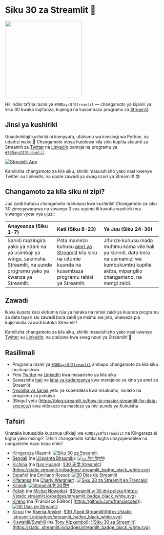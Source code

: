 # Siku 30 za Streamlit 🎈

<img src='3AF34648-C61D-47CE-9E56-C496C5A7C240.jpeg' height=250>

Hili ndilo tafrija rasmi ya `#30DaysOfStreamlit` — changamoto ya kijamii ya siku 30 kwako kujifunza, kujenga na kusambaza programu za [Streamlit](https://streamlit.io).

## Jinsi ya kushiriki

Unachohitaji kushiriki ni kompyuta, ufahamu wa kimsingi wa Python, na udadisi wako.🧠 Changamoto mpya hutolewa kila siku kupitia akaunti za Streamlit za [Twitter](https://twitter.com/streamlit) na [LinkedIn](https://www.linkedin.com/company/streamlit/posts/?feedView=all) pamoja na programu ya [`#30DaysOfStreamlit`](https://share.streamlit.io/streamlit/30days/).

[![Streamlit App](https://static.streamlit.io/badges/streamlit_badge_black_white.svg)](https://share.streamlit.io/streamlit/30days/)

Kamilisha changamoto za kila siku, shiriki masuluhisho yako nasi kwenye Twitter au LinkedIn, na upate zawadi ya swag nzuri ya Streamlit! 😎

## Changamoto za kila siku ni zipi?

Jua zaidi kuhusu changamoto mahususi kwa kushiriki! Changamoto za siku 30 zimegawanywa na viwango 3 vya ugumu ili kuvutia washiriki wa viwango vyote vya ujuzi:

| Anayeanza (Siku 1-7) | Kati (Siku 8-23) | Ya Juu (Siku 24-30) |
| :---        |    :----   |          :--- |
| Sanidi mazingira yako ya ndani na ya usimbaji ya wingu, sakinisha Streamlit, na uunde programu yako ya kwanza ya Streamlit.| Pata maelezo kuhusu [amri ya Streamlit](https://docs.streamlit.io/library/api-reference) kila siku na uitumie kuunda na kusambaza programu rahisi ya Streamlit. | Jifunze kuhusu mada muhimu kama vile hali ya kipindi, data bora na usimamizi wa kumbukumbu kupitia akiba, mipangilio changamano, na mengi zaidi.

## Zawadi

Ikiwa kupata kasi ukitumia njia ya haraka na rahisi zaidi ya kuunda programu za data tayari sio zawadi bora zaidi ya msimu wa joto, unaweza pia kujishindia zawadi kutoka Streamlit!

Kamilisha changamoto za kila siku, shiriki masuluhisho yako nasi kwenye [Twitter](https://twitter.com/streamlit) au [LinkedIn](https://www.linkedin.com/company/streamlit/posts/?feedView=all ), na utalipwa kwa swag nzuri ya Streamlit! 🎁

## Rasilimali

- Programu rasmi ya [`#30DaysOfStreamlit`](https://share.streamlit.io/streamlit/30days/) ambapo changamoto za kila siku huchapishwa
- Yetu [Twitter](https://twitter.com/streamlit ) na [LinkedIn](https://www.linkedin.com/company/streamlit/posts/?feedView=all) kwa masasisho ya kila siku
- Sawazisha [hati](https://docs.streamlit.io/) na [laha ya kudanganya](https://docs.streamlit.io/library/cheatsheet) kwa marejeleo ya kina ya amri za Streamlit
- [Nyumba ya sanaa](https://streamlit.io/gallery) yetu ya kupendeza kwa msukumo, violezo na programu za jumuiya
- [Blogu] yetu (<https://blog.streamlit.io/how-to-master-streamlit-for-data-science/>) kwa vidokezo na maelezo ya hivi punde ya Kuhuisha

## Tafsiri

Unataka kutusaidia kupanua ufikiaji wa `#30DaysOfStreamlit` na Kiingereza si lugha yako msingi? Tafsiri changamoto katika lugha unayopendelea na uunganishe nazo hapa chini!

- [Kiingereza](https://github.com/streamlit/30days) (Rasmi): [![Siku 30 za Streamlit](https://static.streamlit.io/badges/streamlit_badge_black_white.svg)](https://30days.streamlit.app)
- [Bengali](https://github.com/jojo96/30days-Bengali) (na [Ujjayanta Bhaumik](https://github.com/jojo96)): [![৩০ দিনে স্ট্রিমলিট্](https://static.streamlit.io/badges/streamlit_badge_black_white.svg)](https://30days-in-bengali.streamlit.app/)
- [Kichina](https://github.com/TeddyHuang-00/30days-Kichina) (na [Nan Huang](https://github.com/TeddyHuang-00)): [![30 天学 Streamlit](https://static.streamlit.io/badges/ streamlit_badge_black_white.svg)](https://30days-chinese.streamlit.app)
- [Español](https://github.com/streamlit/30days-spanish/) (na [Emiliano Rosso](https://github.com/arraydude)): [![30 Dias de Streamlit](https://static.streamlit.io/badges/streamlit_badge_black_white.svg)](https://30days-in-spanish.streamlit.app/)
- [Kifaransa](https://github.com/streamlit/30days-French) (na [Charly Wargnier](https://github.com/charlyWargnier/)): [![Siku 30 za Streamlit en Français!]( https://static.streamlit.io/badges/streamlit_badge_black_white.svg)](https://30days-in-french.streamlit.app/)
- [Kihindi](https://github.com/streamlit/30days-Kihindi): [![Streamlit के 30 दिन](https://static.streamlit.io/badges/streamlit_badge_black_white.svg)](https://30days-in-hindi.streamlit.app/)
- [Polish]( https://github.com/streamlit/30days-polish) (na [Michał Nowotka](https://github.com/sfc-gh-mnowotka)): [![Streamlit w 30 dni polsku](https: //static.streamlit.io/badges/streamlit_badge_black_white.svg)](https://w30dni.streamlit.app/)
- [Kireno](https://github.com/franciscoed/30days) (na [Francisco Edilton] (<https://github.com/franciscoed>)): [![30 Dias de Streamlit](https://static.streamlit.io/badges/streamlit_badge_black_white.svg)](https://30dias.streamlit.app/ )
- [Kirusi](https://github.com/kseniaanske/30days) (na [Ksenia Anske](https://github.com/kseniaanske)): [![30 Дней Streamlit](https://static .streamlit.io/badges/streamlit_badge_black_white.svg)](https://30days-in-russian.streamlit.app/)
- [Kiswahili/Swahili](https://github.com/tonykipkemboi/30days-Swahili) (na [Tony Kipkemboi](https://github.com/tonykipkemboi)): [![Siku 30 za Streamlit](https://static .streamlit.io/badges/streamlit_badge_black_white.svg)](https://30days-in-swahili.streamlit.app/)
